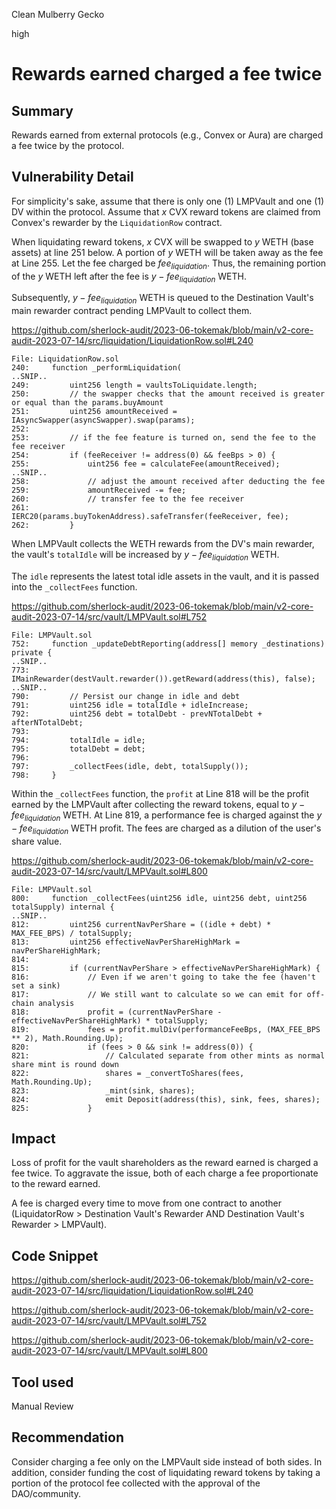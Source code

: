 Clean Mulberry Gecko

high

# Rewards earned charged a fee twice
## Summary

Rewards earned from external protocols (e.g., Convex or Aura) are charged a fee twice by the protocol.

## Vulnerability Detail

For simplicity's sake, assume that there is only one (1) LMPVault and one (1) DV within the protocol. Assume that $x$ CVX reward tokens are claimed from Convex's rewarder by the `LiquidationRow` contract.

When liquidating reward tokens, $x$ CVX will be swapped to $y$ WETH (base assets) at line 251 below. A portion of $y$ WETH will be taken away as the fee at Line 255. Let the fee charged be $fee_{liquidation}$. Thus, the remaining portion of the $y$ WETH left after the fee is $y - fee_{liquidation}$ WETH. 

Subsequently, $y - fee_{liquidation}$ WETH is queued to the Destination Vault's main rewarder contract pending LMPVault to collect them.

https://github.com/sherlock-audit/2023-06-tokemak/blob/main/v2-core-audit-2023-07-14/src/liquidation/LiquidationRow.sol#L240

```solidity
File: LiquidationRow.sol
240:     function _performLiquidation(
..SNIP..
249:         uint256 length = vaultsToLiquidate.length;
250:         // the swapper checks that the amount received is greater or equal than the params.buyAmount
251:         uint256 amountReceived = IAsyncSwapper(asyncSwapper).swap(params);
252: 
253:         // if the fee feature is turned on, send the fee to the fee receiver
254:         if (feeReceiver != address(0) && feeBps > 0) {
255:             uint256 fee = calculateFee(amountReceived);
..SNIP..
258:             // adjust the amount received after deducting the fee
259:             amountReceived -= fee;
260:             // transfer fee to the fee receiver
261:             IERC20(params.buyTokenAddress).safeTransfer(feeReceiver, fee);
262:         }
```

When LMPVault collects the WETH rewards from the DV's main rewarder, the vault's `totalIdle` will be increased by $y - fee_{liquidation}$ WETH. 

The `idle` represents the latest total idle assets in the vault, and it is passed into the `_collectFees` function.

https://github.com/sherlock-audit/2023-06-tokemak/blob/main/v2-core-audit-2023-07-14/src/vault/LMPVault.sol#L752

```solidity
File: LMPVault.sol
752:     function _updateDebtReporting(address[] memory _destinations) private {
..SNIP..
773:             IMainRewarder(destVault.rewarder()).getReward(address(this), false);
..SNIP..
790:         // Persist our change in idle and debt
791:         uint256 idle = totalIdle + idleIncrease;
792:         uint256 debt = totalDebt - prevNTotalDebt + afterNTotalDebt;
793: 
794:         totalIdle = idle;
795:         totalDebt = debt;
796: 
797:         _collectFees(idle, debt, totalSupply());
798:     }
```

Within the `_collectFees` function, the `profit` at Line 818 will be the profit earned by the LMPVault after collecting the reward tokens, equal to  $y - fee_{liquidation}$ WETH. At Line 819, a performance fee is charged against the $y - fee_{liquidation}$ WETH profit. The fees are charged as a dilution of the user's share value.

https://github.com/sherlock-audit/2023-06-tokemak/blob/main/v2-core-audit-2023-07-14/src/vault/LMPVault.sol#L800

```solidity
File: LMPVault.sol
800:     function _collectFees(uint256 idle, uint256 debt, uint256 totalSupply) internal {
..SNIP..
812:         uint256 currentNavPerShare = ((idle + debt) * MAX_FEE_BPS) / totalSupply;
813:         uint256 effectiveNavPerShareHighMark = navPerShareHighMark;
814: 
815:         if (currentNavPerShare > effectiveNavPerShareHighMark) {
816:             // Even if we aren't going to take the fee (haven't set a sink)
817:             // We still want to calculate so we can emit for off-chain analysis
818:             profit = (currentNavPerShare - effectiveNavPerShareHighMark) * totalSupply;
819:             fees = profit.mulDiv(performanceFeeBps, (MAX_FEE_BPS ** 2), Math.Rounding.Up);
820:             if (fees > 0 && sink != address(0)) {
821:                 // Calculated separate from other mints as normal share mint is round down
822:                 shares = _convertToShares(fees, Math.Rounding.Up);
823:                 _mint(sink, shares);
824:                 emit Deposit(address(this), sink, fees, shares);
825:             }
```

## Impact

Loss of profit for the vault shareholders as the reward earned is charged a fee twice. To aggravate the issue, both of each charge a fee proportionate to the reward earned.

A fee is charged every time to move from one contract to another (LiquidatorRow > Destination Vault's Rewarder AND Destination Vault's Rewarder > LMPVault).

## Code Snippet

https://github.com/sherlock-audit/2023-06-tokemak/blob/main/v2-core-audit-2023-07-14/src/liquidation/LiquidationRow.sol#L240

https://github.com/sherlock-audit/2023-06-tokemak/blob/main/v2-core-audit-2023-07-14/src/vault/LMPVault.sol#L752

https://github.com/sherlock-audit/2023-06-tokemak/blob/main/v2-core-audit-2023-07-14/src/vault/LMPVault.sol#L800

## Tool used

Manual Review

## Recommendation

Consider charging a fee only on the LMPVault side instead of both sides. In addition, consider funding the cost of liquidating reward tokens by taking a portion of the protocol fee collected with the approval of the DAO/community.
